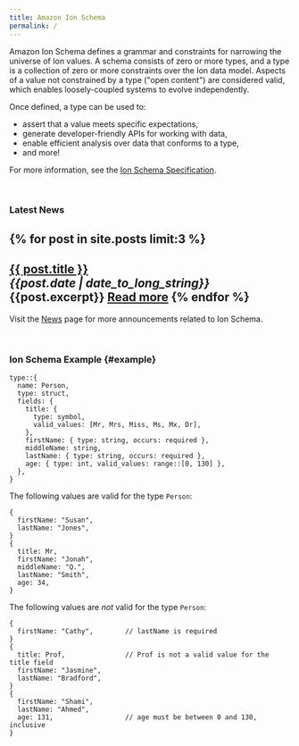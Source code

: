 ```yaml
---
title: Amazon Ion Schema
permalink: /
---
```

Amazon Ion Schema defines a grammar and constraints for narrowing the universe of Ion values.  A schema consists of zero or more types, and a type is a collection of zero or more constraints over the Ion data model.  Aspects of a value not constrained by a type ("open content") are considered valid, which enables loosely-coupled systems to evolve independently.

Once defined, a type can be used to: 
* assert that a value meets specific expectations,
* generate developer-friendly APIs for working with data,
* enable efficient analysis over data that conforms to a type,
* and more!

For more information, see the [Ion Schema Specification][1].

<br/>

### Latest News


{% for post in site.posts limit:3 %}
  ---
  **<a href="{{site.baseurl}}{{post.url}}">{{ post.title }}</a>**<br/>
  *{{post.date | date_to_long_string}}*<br/>
  {{post.excerpt}}
  <a href="{{site.baseurl}}{{post.url}}">Read more</a>
{% endfor %}
---
Visit the [News][2] page for more announcements related to Ion Schema.

<br/>

### Ion Schema Example {#example}
```
type::{
  name: Person,
  type: struct,
  fields: {
    title: {
      type: symbol,
      valid_values: [Mr, Mrs, Miss, Ms, Mx, Dr],
    },
    firstName: { type: string, occurs: required },
    middleName: string,
    lastName: { type: string, occurs: required },
    age: { type: int, valid_values: range::[0, 130] },
  },
}
```

The following values are valid for the type `Person`:
```
{
  firstName: "Susan",
  lastName: "Jones",
}
{
  title: Mr,
  firstName: "Jonah",
  middleName: "Q.",
  lastName: "Smith",
  age: 34,
}
```

The following values are *not* valid for the type `Person`:
```
{
  firstName: "Cathy",        // lastName is required
}
{
  title: Prof,               // Prof is not a valid value for the title field
  firstName: "Jasmine",
  lastName: "Bradford",
}
{
  firstName: "Shami",
  lastName: "Ahmed",
  age: 131,                  // age must be between 0 and 130, inclusive
}
```


<!-- References -->
[1]: docs/spec.html
[2]: news.html
[3]: https://amzn.github.io/ion-docs/

